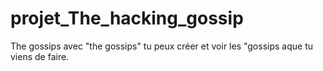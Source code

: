 # projet_The_hacking_gossip
The gossips
 avec "the gossips" tu peux créer et voir les "gossips aque tu viens de faire. 
